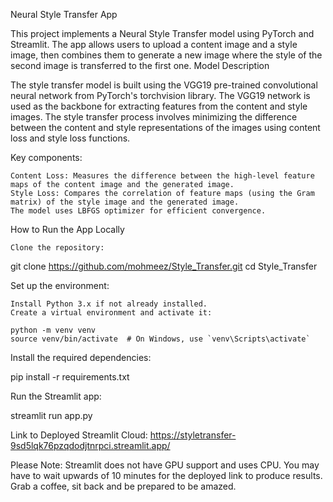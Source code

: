 Neural Style Transfer App

This project implements a Neural Style Transfer model using PyTorch and Streamlit. The app allows users to upload a content image and a style image, then combines them to generate a new image where the style of the second image is transferred to the first one.
Model Description

The style transfer model is built using the VGG19 pre-trained convolutional neural network from PyTorch's torchvision library. The VGG19 network is used as the backbone for extracting features from the content and style images. The style transfer process involves minimizing the difference between the content and style representations of the images using content loss and style loss functions.

Key components:

    Content Loss: Measures the difference between the high-level feature maps of the content image and the generated image.
    Style Loss: Compares the correlation of feature maps (using the Gram matrix) of the style image and the generated image.
    The model uses LBFGS optimizer for efficient convergence.

How to Run the App Locally

    Clone the repository:

git clone https://github.com/mohmeez/Style_Transfer.git
cd Style_Transfer

Set up the environment:

    Install Python 3.x if not already installed.
    Create a virtual environment and activate it:

    python -m venv venv
    source venv/bin/activate  # On Windows, use `venv\Scripts\activate`

Install the required dependencies:


pip install -r requirements.txt

Run the Streamlit app:

streamlit run app.py

Link to Deployed Streamlit Cloud: https://styletransfer-9sd5lqk76pzqdodjtnrpci.streamlit.app/

Please Note: Streamlit does not have GPU support and uses CPU. You may have to wait upwards of 10 minutes for the deployed link to produce results. Grab a coffee, sit back and be prepared to be amazed.
